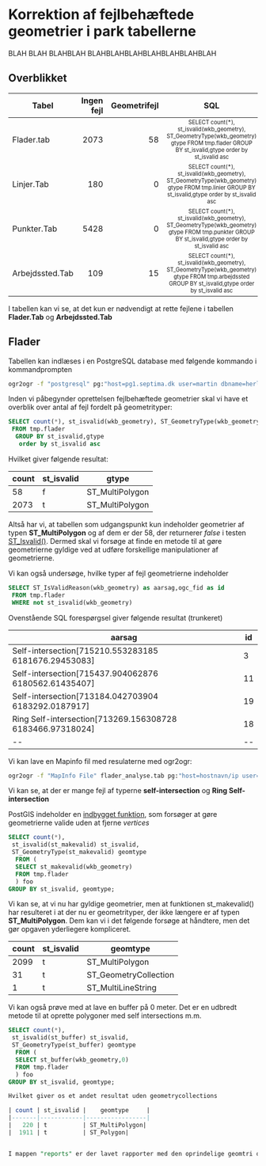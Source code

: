 # Korrektion af fejlbehæftede geometrier i park tabellerne



BLAH BLAH BLAHBLAH BLAHBLAHBLAHBLAHBLAHBLAHBLAH


 ## Overblikket

| Tabel          | Ingen fejl| Geometrifejl |SQL|
|-----------------|--------:|--------------:|:---:|
| Flader.tab      |    2073|      58      | <sup><sup>SELECT count(*), st_isvalid(wkb_geometry), ST_GeometryType(wkb_geometry) gtype FROM tmp.flader GROUP BY st_isvalid,gtype order by st_isvalid asc</sub></sub>|
| Linjer.Tab      |    180 |      0       | <sup><sup>SELECT count(*), st_isvalid(wkb_geometry), ST_GeometryType(wkb_geometry) gtype FROM tmp.linier GROUP BY st_isvalid,gtype order by st_isvalid asc</sub></sub>|
| Punkter.Tab     |   5428 |      0       | <sup><sup>SELECT count(*), st_isvalid(wkb_geometry), ST_GeometryType(wkb_geometry) gtype FROM tmp.punkter GROUP BY st_isvalid,gtype order by st_isvalid asc</sub></sub>|
| Arbejdssted.Tab |   109  |       15     | <sup><sup>SELECT count(*), st_isvalid(wkb_geometry), ST_GeometryType(wkb_geometry) gtype FROM tmp.arbejdssted GROUP BY st_isvalid,gtype order by st_isvalid asc</sub></sub>|

 I tabellen kan vi se, at det kun er nødvendigt at rette fejlene i tabellen **Flader.Tab** og **Arbejdssted.Tab**

## Flader

Tabellen kan indlæses i en PostgreSQL database med følgende kommando i kommandprompten

```bash
ogr2ogr -f "postgresql" pg:"host=pg1.septima.dk user=martin dbname=herlev" Flader.TAB -lco SCHEMA=tmp -overwrite -lco OVERWRITE=YES
```
Inden vi påbegynder oprettelsen fejlbehæftede geometrier skal vi have et overblik over antal af fejl fordelt på geometrityper:

```sql
SELECT count(*), st_isvalid(wkb_geometry), ST_GeometryType(wkb_geometry) gtype
 FROM tmp.flader
  GROUP BY st_isvalid,gtype
   order by st_isvalid asc
```
Hvilket giver følgende resultat:

|count|st_isvalid|gtype|
|------|---------|------|
|58|f|ST_MultiPolygon|
|2073|t|ST_MultiPolygon|


Altså har vi, at tabellen som udgangspunkt kun indeholder geometrier af typen **ST_MultiPolygon** og af dem er der 58, der returnerer *false* i testen [ST_Isvalid()](http://postgis.net/docs/ST_IsValid.html). Dermed skal vi forsøge at finde en metode til at gøre geometrierne gyldige ved at udføre forskellige manipulationer af geometrierne.

Vi kan også undersøge, hvilke typer af fejl geometrierne indeholder

```sql
SELECT ST_IsValidReason(wkb_geometry) as aarsag,ogc_fid as id
 FROM tmp.flader
 WHERE not st_isvalid(wkb_geometry)
```
Ovenstående SQL forespørgsel giver følgende resultat (trunkeret)

|aarsag|id|
|------|---|
|Self-intersection[715210.553283185 6181676.29453083]|3|
|Self-intersection[715437.904062876 6180562.61435407]|11|
|Self-intersection[713184.042703904 6183292.0187917]|19|
|Ring Self-intersection[713269.156308728 6183466.97318024]|18|
|--|--|

Vi kan lave en Mapinfo fil med resulaterne med ogr2ogr:

```bash
ogr2ogr -f "MapInfo File" flader_analyse.tab pg:"host=hostnavn/ip user=herlev password=secret dbname=herlev" -sql "SELECT st_isvalid(wkb_geometry), st_isvalidReason(wkb_geometry),*  from tmp.flader"
```


Vi kan se, at der er mange fejl af typerne **self-intersection** og **Ring Self-intersection**

PostGIS indeholder en [indbygget funktion](http://postgis.net/docs/ST_MakeValid.html), som forsøger at gøre geometrierne valide uden at fjerne *vertices*

```sql
SELECT count(*),
 st_isvalid(st_makevalid) st_isvalid,
 ST_GeometryType(st_makevalid) geomtype
  FROM (
  SELECT st_makevalid(wkb_geometry)
  FROM tmp.flader
  ) foo
GROUP BY st_isvalid, geomtype;
```

Vi kan se, at vi nu har gyldige geometrier, men at funktionen st_makevalid() har resulteret i at der nu er geometrityper, der ikke længere er af typen **ST_MultiPolygon**. Dem kan vi i det følgende forsøge at håndtere, men det gør opgaven yderliegere kompliceret.


|count|st_isvalid|geomtype|
|------|----------|---------|
|2099|t|ST_MultiPolygon|
|31|t|ST_GeometryCollection|
|1|t|ST_MultiLineString|

Vi kan også prøve med at lave en buffer på 0 meter. Det er en udbredt metode til at oprette polygoner med self intersections m.m.

```sql
SELECT count(*),
 st_isvalid(st_buffer) st_isvalid,
 ST_GeometryType(st_buffer) geomtype
  FROM (
  SELECT st_buffer(wkb_geometry,0)
  FROM tmp.flader
  ) foo
GROUP BY st_isvalid, geomtype;

Hvilket giver os et andet resultat uden geometrycollections

| count | st_isvalid |    geomtype     |
|-------|------------|-----------------|
|   220 | t          | ST_MultiPolygon|
|  1911 | t          | ST_Polygon|


I mappen "reports" er der lavet rapporter med den oprindelige geomtri og gemotrien efter en buffer 0 operation. Der skal tages stilling til for hvilke geometrier denne metode ikke skal bruges.
